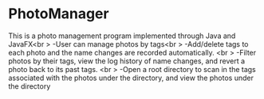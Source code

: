 # PhotoManager
This is a photo management program implemented through Java and JavaFX<br \> 
-User can manage photos by tags<br \> 
-Add/delete tags to each photo and the name changes are recorded automatically. <br \> 
-Filter photos by their tags, view the log history of name changes, and revert a photo back to its past tags. <br \> 
-Open a root directory to scan in the tags associated with the photos under the directory, and view the photos under the directory

